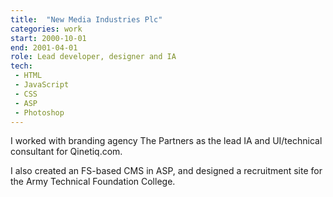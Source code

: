 ```yaml
---
title:  "New Media Industries Plc"
categories: work
start: 2000-10-01
end: 2001-04-01
role: Lead developer, designer and IA
tech: 
 - HTML
 - JavaScript
 - CSS
 - ASP
 - Photoshop
---
```


I worked with branding agency The Partners as the lead IA and UI/technical consultant for Qinetiq.com. 

I also created an FS-based CMS in ASP, and designed a recruitment site for the Army Technical Foundation College.
